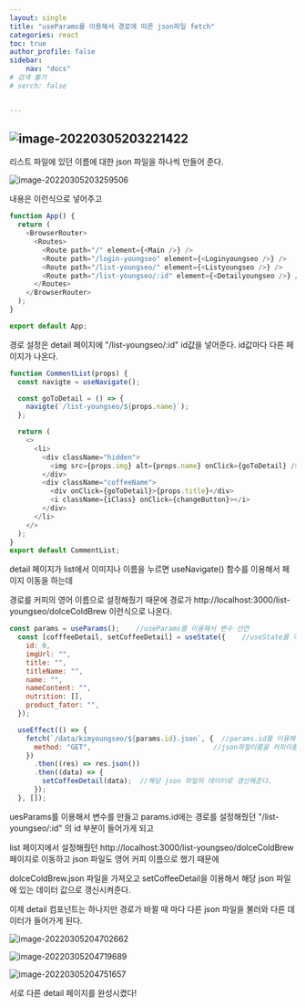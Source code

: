 ```yaml
---
layout: single
title: "useParams를 이용해서 경로에 따른 json파일 fetch"
categories: react
toc: true
author_profile: false
sidebar:
    nav: "docs"
# 검색 불가
# serch: false 


---
```


## ![image-20220305203221422](../images/2022-03-05-react_Til03/image-20220305203221422.png)

리스트 파일에 있던 이름에 대한 json 파일을 하나씩 만들어 준다. 

![image-20220305203259506](../images/2022-03-05-react_Til03/image-20220305203259506.png)

내용은 이런식으로 넣어주고 

```javascript
function App() {
  return (
    <BrowserRouter>
      <Routes>
        <Route path="/" element={<Main />} />
        <Route path="/login-youngseo" element={<Loginyoungseo />} />
        <Route path="/list-youngseo/" element={<Listyoungseo />} />
        <Route path="/list-youngseo/:id" element={<Detailyoungseo />} />
      </Routes>
    </BrowserRouter>
  );
}

export default App;
```

경로 설정은 detail 페이지에 "/list-youngseo/:id" id값을 넣어준다. id값마다 다른 페이지가 나온다.

```javascript
function CommentList(props) {
  const navigte = useNavigate();

  const goToDetail = () => {
    navigte(`/list-youngseo/${props.name}`);
  };

  return (
    <>
      <li>
        <div className="hidden">
          <img src={props.img} alt={props.name} onClick={goToDetail} />
        </div>
        <div className="coffeeName">
          <div onClick={goToDetail}>{props.title}</div>
          <i className={iClass} onClick={changeButton}></i>
        </div>
      </li>
    </>
  );
}
export default CommentList;
```

detail 페이지가 list에서 이미지나 이름을 누르면 useNavigate() 함수를 이용해서 페이지 이동을 하는데 

경로를 커피의 영어 이름으로 설정해줬기 때문에 경로가 http://localhost:3000/list-youngseo/dolceColdBrew 이런식으로 나온다.

```javascript
const params = useParams();    //useParams를 이용해서 변수 선언
  const [cofffeeDetail, setCoffeeDetail] = useState({    //useState를 이용해서 초기값 설정  
    id: 0,
    imgUrl: "",
    title: "",
    titleName: "",
    name: "",
    nameContent: "",
    nutrition: [],
    product_fator: "",
  });

  useEffect(() => {
    fetch(`/data/kimyoungseo/${params.id}.json`, {  //params.id를 이용해서 경로에 설정되어 있는 id값을 가져온다.
      method: "GET",                              //json파일이름을 커피이름으로 했기 때문에 같은 이름의 json 파일을 불러와서
    })
      .then((res) => res.json())
      .then((data) => {
        setCoffeeDetail(data);  //해당 json 파일의 데이터로 갱신해준다. 
      });
  }, []);
```

uesParams를 이용해서 변수를 만들고 params.id에는 경로를 설정해줬던 "/list-youngseo/:id" 의 id 부분이 들어가게 되고 

list 페이지에서 설정해줬던  http://localhost:3000/list-youngseo/dolceColdBrew 페이지로 이동하고 json 파일도 영어 커피 이름으로 했기 때문에 

dolceColdBrew.json 파일을 가져오고 setCoffeeDetail을 이용해서 해당 json 파일에 있는 데이터 값으로 갱신시켜준다.

이제 detail 컴포넌트는 하나지만 경로가 바뀔 때 마다 다른 json 파일을 불러와 다른 데이터가 들어가게 된다. 

![image-20220305204702662](../images/2022-03-05-react_Til03/image-20220305204702662.png)

![image-20220305204719689](../images/2022-03-05-react_Til03/image-20220305204719689.png)

![image-20220305204751657](../images/2022-03-05-react_Til03/image-20220305204751657.png)

서로 다른 detail 페이지를 완성시켰다! 